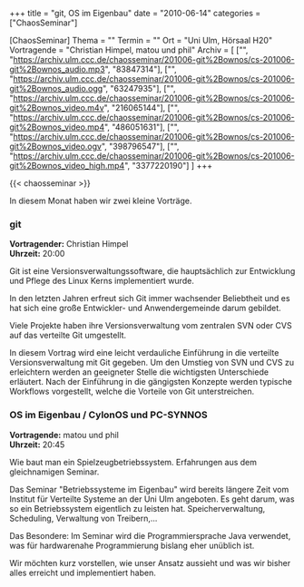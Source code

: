 +++
title = "git, OS im Eigenbau"
date = "2010-06-14"
categories = ["ChaosSeminar"]

[ChaosSeminar]
Thema = ""
Termin = ""
Ort = "Uni Ulm, Hörsaal H20"
Vortragende = "Christian Himpel, matou und phil"
Archiv = [
	["", "https://archiv.ulm.ccc.de/chaosseminar/201006-git%2Bownos/cs-201006-git%2Bownos_audio.mp3", "83847314"],
	["", "https://archiv.ulm.ccc.de/chaosseminar/201006-git%2Bownos/cs-201006-git%2Bownos_audio.ogg", "63247935"],
	["", "https://archiv.ulm.ccc.de/chaosseminar/201006-git%2Bownos/cs-201006-git%2Bownos_video.m4v", "216065144"],
	["", "https://archiv.ulm.ccc.de/chaosseminar/201006-git%2Bownos/cs-201006-git%2Bownos_video.mp4", "486051631"],
	["", "https://archiv.ulm.ccc.de/chaosseminar/201006-git%2Bownos/cs-201006-git%2Bownos_video.ogv", "398796547"],
	["", "https://archiv.ulm.ccc.de/chaosseminar/201006-git%2Bownos/cs-201006-git%2Bownos_video_high.mp4", "3377220190"]
	]
+++

{{< chaosseminar >}}

In diesem Monat haben wir zwei kleine Vorträge.

### git

**Vortragender:** Christian Himpel  
**Uhrzeit:** 20:00

Git ist eine Versionsverwaltungssoftware, die
hauptsächlich zur Entwicklung und Pflege des Linux
Kerns implementiert wurde.

In den letzten Jahren erfreut sich Git immer wachsender
Beliebtheit und es hat sich eine große Entwickler- und
Anwendergemeinde darum gebildet.

Viele Projekte haben ihre Versionsverwaltung vom zentralen
SVN oder CVS auf das verteilte Git umgestellt.

In diesem Vortrag wird eine leicht verdauliche
Einführung in die verteilte Versionsverwaltung mit Git
gegeben.  Um den Umstieg von SVN und CVS zu erleichtern
werden an geeigneter Stelle die wichtigsten Unterschiede
erläutert.  Nach der Einführung in die
gängigsten Konzepte werden typische Workflows
vorgestellt, welche die Vorteile von Git unterstreichen.


### OS im Eigenbau / CylonOS und PC-SYNNOS

**Vortragende:** matou und phil  
**Uhrzeit:** 20:45

Wie baut man ein Spielzeugbetriebssystem. Erfahrungen aus dem gleichnamigen Seminar.

Das Seminar "Betriebssysteme im Eigenbau" wird bereits längere Zeit vom Institut für Verteilte Systeme an der Uni Ulm angeboten. Es geht darum, was so ein Betriebssystem eigentlich zu leisten hat. Speicherverwaltung, Scheduling, Verwaltung von Treibern,...

Das Besondere: Im Seminar wird die Programmiersprache Java verwendet, was für hardwarenahe Programmierung bislang eher unüblich ist.

Wir möchten kurz vorstellen, wie unser Ansatz aussieht und was wir bisher alles erreicht und implementiert haben.
